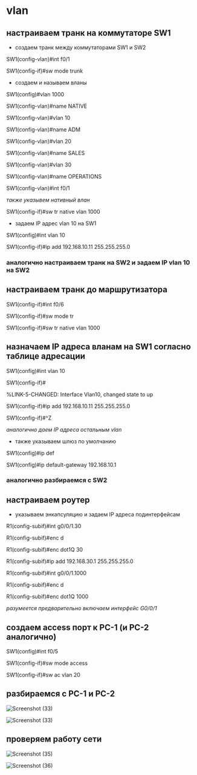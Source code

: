 # vlan

## настраиваем транк на коммутаторе SW1

- создаем транк между коммутаторами SW1 и SW2

SW1(config-vlan)#int f0/1

SW1(config-if)#sw mode trunk

- создаем и называем вланы 

SW1(config)#vlan 1000

SW1(config-vlan)#name NATIVE

SW1(config-vlan)#vlan 10

SW1(config-vlan)#name ADM

SW1(config-vlan)#vlan 20

SW1(config-vlan)#name SALES

SW1(config-vlan)#vlan 30

SW1(config-vlan)#name OPERATIONS

SW1(config-vlan)#int f0/1

*также указывем нативный влан*

SW1(config-if)#sw tr native vlan 1000

- задаем IP адрес vlan 10 на SW1

SW1(config)#int vlan 10

SW1(config-if)#ip add 192.168.10.11 255.255.255.0

### аналогично настраиваем транк на SW2 и задаем IP vlan 10 на SW2

## настраиваем транк до маршрутизатора

SW1(config-if)#int f0/6

SW1(config-if)#sw mode tr

SW1(config-if)#sw tr native vlan 1000

## назначаем IP адреса вланам на SW1 согласно таблице адресации

SW1(config)#int vlan 10

SW1(config-if)#

%LINK-5-CHANGED: Interface Vlan10, changed state to up

SW1(config-if)#ip add 192.168.10.11 255.255.255.0

SW1(config-if)#^Z

*аналогично даем IP адреса остальным vlan*

- также указываем шлюз по умолчанию

SW1(config)#ip def

SW1(config)#ip default-gateway 192.168.10.1

### аналогично разбираемся с SW2

## настраиваем роутер

- указываем энкапсуляцию и задаем IP адреса подинтерфейсам

R1(config-subif)#int g0/0/1.30

R1(config-subif)#enc d

R1(config-subif)#enc dot1Q 30

R1(config-subif)#ip add 192.168.30.1 255.255.255.0

R1(config-subif)#int g0/0/1.1000

R1(config-subif)#enc d

R1(config-subif)#enc dot1Q 1000

*разумеется предварительно включаем интерфейс G0/0/1*

## создаем access порт к PC-1 (и PC-2 аналогично)

SW1(config)#int f0/5

SW1(config-if)#sw mode access

SW1(config-if)#sw ac vlan 20

## разбираемся с PC-1 и PC-2

![Screenshot (33)](https://user-images.githubusercontent.com/99132039/166460547-a891728c-a478-49d6-9fba-b23baf2d3846.png)

![Screenshot (33)](https://user-images.githubusercontent.com/99132039/166460547-a891728c-a478-49d6-9fba-b23baf2d3846.png)

## проверяем работу сети

![Screenshot (35)](https://user-images.githubusercontent.com/99132039/166460805-805a64e7-a192-4ebf-8eef-ac6b5d068b73.png)

![Screenshot (36)](https://user-images.githubusercontent.com/99132039/166460808-6b5d65ae-897f-4ecd-af32-952319552d58.png)
